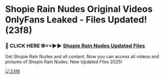 # Shopie Rain Nudes Original Videos 0nlyFans Leaked - Files Updated! (23f8)

<h3>🔴 CLICK HERE 🌐==►► <a href="https://tinyurl.com/5h6xmrr3" rel="nofollow">Shopie Rain Nudes Updated Files</a></h3>

Get Shopie Rain Nudes and all content. Now you can access all videos and pictures of Shopie Rain Nudes. New Updated Files 2025!

[![23f8](https://i.imgur.com/KVD873Z.gif)](https://tinyurl.com/5h6xmrr3)
